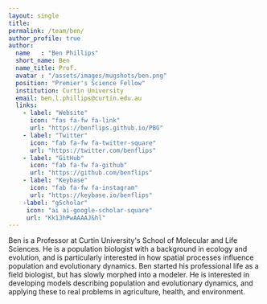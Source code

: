```yaml
---
layout: single
title:
permalink: /team/ben/
author_profile: true
author:
  name   : "Ben Phillips"
  short_name: Ben
  name_title: Prof.
  avatar : "/assets/images/mugshots/ben.png"
  position: "Premier's Science Fellow"
  institution: Curtin University
  email: ben.l.phillips@curtin.edu.au
  links:
    - label: "Website"
      icon: "fas fa-fw fa-link"
      url: "https://benflips.github.io/PBG"
    - label: "Twitter"
      icon: "fab fa-fw fa-twitter-square"
      url: "https://twitter.com/benflips"
    - label: "GitHub"
      icon: "fab fa-fw fa-github"
      url: "https://github.com/benflips"
    - label: "Keybase"
      icon: "fab fa-fw fa-instagram"
      url: "https://keybase.io/benflips"
    -label: "gScholar"
     icon: "ai ai-google-scholar-square"
     url: "Kk1JhPwAAAAJ&hl"
---
```


Ben is a Professor at Curtin University's School of Molecular and Life Sciences. He is a population biologist with a background in ecology and evolution, and is particularly interested in how spatial processes influence population and evolutionary dynamics. Ben started his professional life as a field biologist, but has slowly morphed into a modeler. He is interested in developing models describing population and evolutionary dynamics, and applying these to real problems in agriculture, health, and environment.